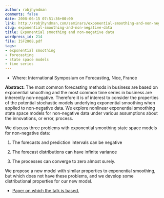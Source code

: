 ```yaml
---
author: robjhyndman
comments: false
date: 2008-06-15 07:51:36+00:00
link: http://robjhyndman.com/seminars/exponential-smoothing-and-non-negative-data/
slug: exponential-smoothing-and-non-negative-data
title: Exponential smoothing and non-negative data
wordpress_id: 214
file: ISF2008.pdf
tags:
- exponential smoothing
- forecasting
- state space models
- time series
---
```


* Where: International Symposium on Forecasting, Nice, France


**Abstract:** The most common forecasting methods in business are based on exponential smoothing and the most common time series in business are inherently non-negative. Therefore it is of interest to consider the properties of the potential stochastic models underlying exponential smoothing when applied to non-negative data. We explore nonlinear exponential smoothing state space models for non-negative data under various assumptions about the innovations, or error, process.

We discuss three problems with exponential smoothing state space models for non-negative data:



	
  1. The forecasts and prediction intervals can be negative

	
  2. The forecast distributions can have infinite variance

	
  3. The processes can converge to zero almost surely.


We propose a new model with similar properties to exponential smoothing, but which does not have these problems, and we develop some distributional properties for our new model.

	
  * [Paper on which the talk is based.](/papers/expsmooth-nonnegative)

	


